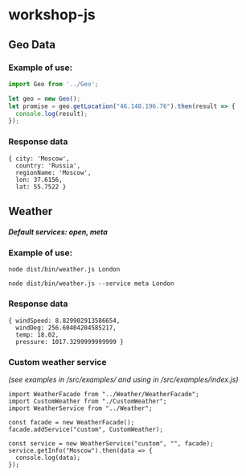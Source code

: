 # workshop-js

## Geo Data
### Example of use:

```javascript
import Geo from '../Geo';

let geo = new Geo();
let promise = geo.getLocation("46.148.196.76").then(result => {
  console.log(result);
});
```
### Response data
```
{ city: 'Moscow',
  country: 'Russia',
  regionName: 'Moscow',
  lon: 37.6156,
  lat: 55.7522 }
```

## Weather

##### Default services: open, meta

### Example of use:
```
node dist/bin/weather.js London
```
```
node dist/bin/weather.js --service meta London
```

### Response data
```
{ windSpeed: 8.829902913586654,
  windDeg: 256.60404204585217,
  temp: 18.02,
  pressure: 1017.3299999999999 }
```

### Custom weather service

*(see examples in /src/examples/ and using in /src/examples/index.js)*

```
import WeatherFacade from "../Weather/WeatherFacade";
import CustomWeather from "./CustomWeather";
import WeatherService from "../Weather";

const facade = new WeatherFacade();
facade.addService("custom", CustomWeather);

const service = new WeatherService("custom", "", facade);
service.getInfo("Moscow").then(data => {
  console.log(data);
});
```
